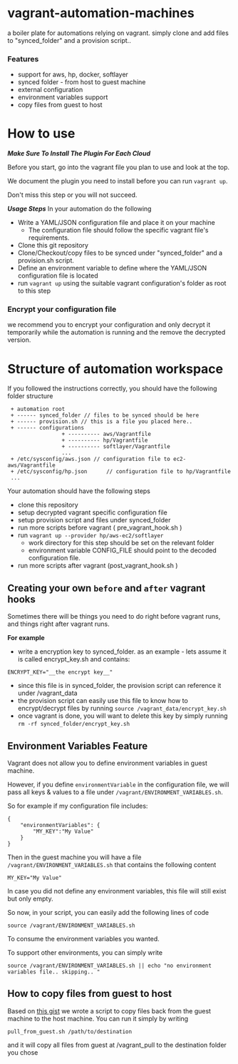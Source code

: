 vagrant-automation-machines
===========================

a boiler plate for automations relying on vagrant. simply clone and add files to "synced_folder" and a provision script..

### Features

 - support for aws, hp, docker, softlayer
 - synced folder - from host to guest machine
 - external configuration
 - environment variables support
 - copy files from guest to host



# How to use 

___Make Sure To Install The Plugin For Each Cloud___

Before you start, go into the vagrant file you plan to use and look at the top. 

We document the plugin you need to install before you can run `vagrant up`. 

Don't miss this step or you will not succeed. 

___Usage Steps___
In your automation do the following 

 - Write a YAML/JSON configuration file and place it on your machine
    - The configuration file should follow the specific vagrant file's requirements. 
 - Clone this git repository
 - Clone/Checkout/copy files to be synced under "synced_folder" and a provision.sh script. 
 - Define an environment variable to define where the YAML/JSON configuration file is located
 - run `vagrant up` using the suitable vagrant configuration's folder as root to this step

### Encrypt your configuration file

we recommend you to encrypt your configuration and only decrypt it temporarily while the automation is running and the remove the decrypted version. 

# Structure of automation workspace

If you followed the instructions correctly, you should have the following folder structure 

```
 + automation root
 + ------ synced_folder // files to be synced should be here
 + ------ provision.sh // this is a file you placed here.. 
 + ------ configurations
                 + ---------- aws/Vagrantfile
                 + ---------- hp/Vagrantfile
                 + ---------- softlayer/Vagrantfile
                 ...
 + /etc/sysconfig/aws.json // configuration file to ec2-aws/Vagrantfile
 + /etc/sysconfig/hp.json      // configuration file to hp/Vagrantfile
 ... 
```


Your automation should have the following steps

 - clone this repository
 - setup decrypted vagrant specific configuration file
 - setup provision script and files under synced_folder
 - run more scripts before vagrant ( pre_vagrant_hook.sh )
 - run `vagrant up --provider hp/aws-ec2/softlayer` 
    - work directory for this step should be set on the relevant folder
    - environment variable CONFIG_FILE should point to the decoded configuration file.
 - run more scripts after vagrant (post_vagrant_hook.sh )


## Creating your own `before` and `after` vagrant hooks

Sometimes there will be things you need to do right before vagrant runs, and things right after vagrant runs.

**For example**

 - write a encryption key to synced_folder. as an example - lets assume it is called encrypt_key.sh and contains:
 ```
 ENCRYPT_KEY="__the encrypt key__"
 ```
 - since this file is in synced_folder, the provision script can reference it under /vagrant_data
 - the provision script can easily use this file to know how to encrypt/decrypt files by running `source /vagrant_data/encrypt_key.sh`
 - once vagrant is done, you will want to delete this key by simply running `rm -rf synced_folder/encrypt_key.sh`


## Environment Variables Feature

Vagrant does not allow you to define environment variables in guest machine.

However, if you define `environmentVariable` in the configuration file, we will pass all keys & values to a file under `/vagrant/ENVIRONMENT_VARIABLES.sh`.

So for example if my configuration file includes:

```
{
    "environmentVariables": {
        "MY_KEY":"My Value"
    }
}

```

Then in the guest machine you will have a file `/vagrant/ENVIRONMENT_VARIABLES.sh` that contains the following content

```
MY_KEY="My Value"
```

In case you did not define any environment variables, this file will still exist but only empty.

So now, in your script, you can easily add the following lines of code

```
source /vagrant/ENVIRONMENT_VARIABLES.sh
```

To consume the environment variables you wanted.

To support other environments, you can simply write

```
source /vagrant/ENVIRONMENT_VARIABLES.sh || echo "no environment variables file.. skipping.. "
```

## How to copy files from guest to host

Based on [this gist](https://gist.github.com/geedew/11289350) we wrote a script to copy files back from the guest machine to the host machine. You can run it simply by writing 

```
pull_from_guest.sh /path/to/destination
```

and it will copy all files from guest at /vagrant_pull to the destination folder you chose
